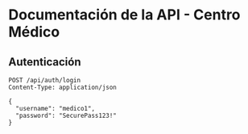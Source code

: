 # Documentación de la API - Centro Médico

## Autenticación
```http
POST /api/auth/login
Content-Type: application/json

{
  "username": "medico1",
  "password": "SecurePass123!"
}